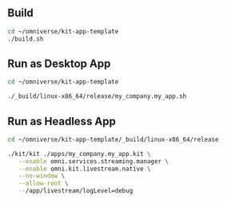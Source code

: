 ## Build

```bash
cd ~/omniverse/kit-app-template
./build.sh
```

## Run as Desktop App

```bash
cd ~/omniverse/kit-app-template

./_build/linux-x86_64/release/my_company.my_app.sh
```

## Run as Headless App

```bash
cd ~/omniverse/kit-app-template/_build/linux-x86_64/release

./kit/kit ./apps/my_company.my_app.kit \
   --enable omni.services.streaming.manager \
   --enable omni.kit.livestream.native \
   --no-window \
   --allow-root \
   --/app/livestream/logLevel=debug
```
